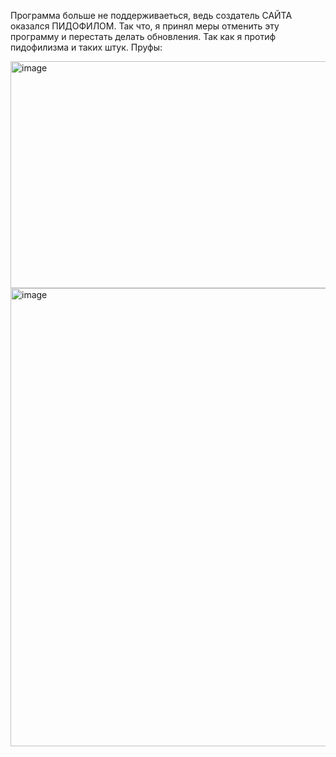 Программа больше не поддерживаеться, ведь создатель САЙТА оказался ПИДОФИЛОМ. Так что, я принял меры отменить эту программу и перестать делать обновления. Так как я протиф пидофилизма и таких штук.
Пруфы:

<img width="639" height="363" alt="image" src="https://github.com/user-attachments/assets/4ad3410b-8971-4742-b0af-b681025641c0" />
<img width="1170" height="733" alt="image" src="https://github.com/user-attachments/assets/96d29e00-dd6b-4021-9d78-ecf9b426df1e" />
